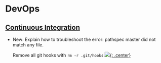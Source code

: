 # DevOps

## [Continuous Integration](ci.md)

* New: Explain how to troubleshoot the error: pathspec master did not match any file.

    Remove all git hooks with `rm -r .git/hooks`.[![](not-by-ai.svg){: .center}](https://notbyai.fyi)
